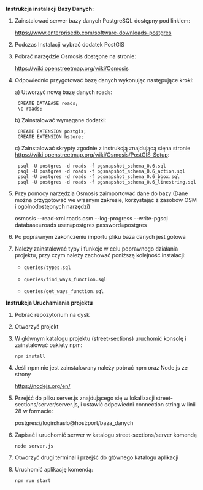 **Instrukcja instalacji Bazy Danych:**

1. Zainstalować serwer bazy danych PostgreSQL dostępny pod linkiem:

    https://www.enterprisedb.com/software-downloads-postgres
    
2. Podczas Instalacji wybrać dodatek PostGIS
3. Pobrać narzędzie Osmosis dostępne na stronie:

    https://wiki.openstreetmap.org/wiki/Osmosis

4. Odpowiednio przygotować bazę danych wykonując następujące kroki:

    a) Utworzyć nową bazę danych roads:

        CREATE DATABASE roads;
        \c roads;
        
    b) Zainstalować wymagane dodatki:

        CREATE EXTENSION postgis;
        CREATE EXTENSION hstore;
        
    c) Zainstalować skrypty zgodnie z instrukcją znajdującą sięna stronie https://wiki.openstreetmap.org/wiki/Osmosis/PostGIS_Setup:
    
        psql -U postgres -d roads -f pgsnapshot_schema_0.6.sql
        psql -U postgres -d roads -f pgsnapshot_schema_0.6_action.sql
        psql -U postgres -d roads -f pgsnapshot_schema_0.6_bbox.sql
        psql -U postgres -d roads -f pgsnapshot_schema_0.6_linestring.sql
        
5. Przy pomocy narzędzia Osmosis zaimportować dane do bazy (Dane można przygotować we własnym zakresie, korzystając z zasobów OSM i ogólnodostępnych narzędzi)

    osmosis --read-xml roads.osm --log-progress --write-pgsql database=roads user=postgres password=postgres
    
6. Po poprawnym zakończeniu importu pliku baza danych jest gotowa
7. Należy zainstalować typy i funkcje w celu poprawnego działania projektu, przy czym należy zachować poniższą kolejność instalacji:

    - `queries/types.sql`
    
    - `queries/find_ways_function.sql`
    
    - `queries/get_ways_function.sql`

**Instrukcja Uruchamiania projektu**

1. Pobrać repozytorium na dysk
2. Otworzyć projekt
3. W głównym katalogu projektu (street-sections) uruchomić konsolę i zainstalować pakiety npm:

    `npm install`

4. Jeśli npm nie jest zainstalowany należy pobrać npm oraz Node.js ze strony 

    https://nodejs.org/en/ 
    
5. Przejść do pliku server.js znajdującego się w lokalizacji street-sections/server/server.js, i ustawić odpowiedni connection string w linii 28 w formacie:

    postgres://login:hasło@host:port/baza_danych
    
6. Zapisać i uruchomić serwer w katalogu street-sections/server komendą 

    `node server.js`
    
7. Otworzyć drugi terminal i przejść do głównego katalogu aplikacji
8. Uruchomić aplikację komendą:

    `npm run start`